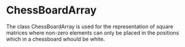 # ChessBoardArray
The class ChessBoardArray is used for the representation of square matrices where 
non-zero elements can only be placed in the positions which in a chessboard
whould be white.
